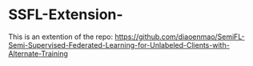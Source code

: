 # SSFL-Extension-

This is an extention of the repo: https://github.com/diaoenmao/SemiFL-Semi-Supervised-Federated-Learning-for-Unlabeled-Clients-with-Alternate-Training

